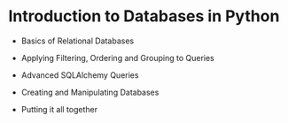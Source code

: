 # Introduction to Databases in Python

- Basics of Relational Databases

- Applying Filtering, Ordering and Grouping to Queries

- Advanced SQLAlchemy Queries

- Creating and Manipulating Databases

- Putting it all together
